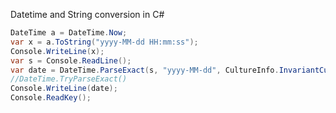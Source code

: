 Datetime and String conversion in C# 
```c#
DateTime a = DateTime.Now;
var x = a.ToString("yyyy-MM-dd HH:mm:ss");
Console.WriteLine(x);
var s = Console.ReadLine();
var date = DateTime.ParseExact(s, "yyyy-MM-dd", CultureInfo.InvariantCulture);
//DateTime.TryParseExact() 
Console.WriteLine(date);
Console.ReadKey();
```
